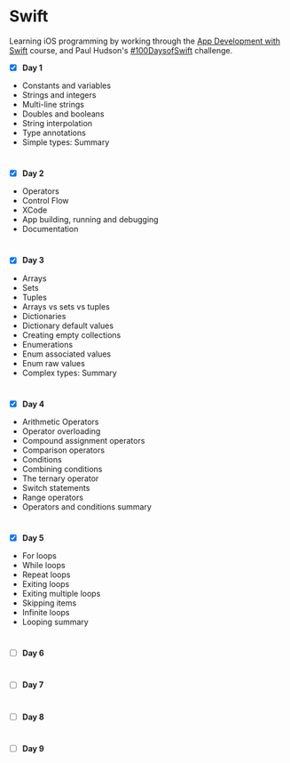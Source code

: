 # Swift
Learning iOS programming by working through the [App Development with Swift](https://apple.co/2MYGIsT) course, and Paul Hudson's [#100DaysofSwift](https://www.hackingwithswift.com/100) challenge.

 - [x] <b>Day 1</b>
* Constants and variables
* Strings and integers
* Multi-line strings
* Doubles and booleans
* String interpolation
* Type annotations
* Simple types: Summary

 #
 - [x] <b>Day 2</b>
* Operators
* Control Flow
* XCode
* App building, running and debugging
* Documentation

 #
 - [x] <b>Day 3</b>
 * Arrays 
 * Sets
 * Tuples
 * Arrays vs sets vs tuples
 * Dictionaries 
 * Dictionary default values
 * Creating empty collections 
 * Enumerations
 * Enum associated values
 * Enum raw values
 * Complex types: Summary 
 
  #
 - [x] <b>Day 4</b>
 * Arithmetic Operators 
 * Operator overloading 
 * Compound assignment operators 
 * Comparison operators 
 * Conditions 
 * Combining conditions 
 * The ternary operator 
 * Switch statements 
 * Range operators 
 * Operators and conditions summary 
 
 #
 - [x] <b>Day 5</b>
 * For loops 
 * While loops 
 * Repeat loops 
 * Exiting loops 
 * Exiting multiple loops 
 * Skipping items 
 * Infinite loops 
 * Looping summary 
 
 #
 - [ ] <b>Day 6</b>

 #
 - [ ] <b>Day 7</b>
 
 #
 - [ ] <b>Day 8</b>

 #
 - [ ] <b>Day 9</b>
 
